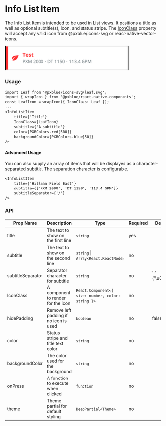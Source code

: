 # Info List Item
The Info List Item is intended to be used in List views. It positions a title as well as optional subtitle(s), icon, and status stripe. The [IconClass](./iconWrapper.md) property will accept any valid icon from @pxblue/icons-svg or react-native-vector-icons.

<img width="400" alt="Info List Item component" src="./images/infoListItem.png">

### Usage
```
import Leaf from '@pxblue/icons-svg/leaf.svg';
import { wrapIcon } from '@pxblue/react-native-components';
const LeafIcon = wrapIcon({ IconClass: Leaf });
...
<InfoListItem
    title={'Title'}
    IconClass={LeafIcon}
    subtitle={'A subtitle'}
    color={PXBColors.red[500]}
    backgroundColor={PXBColors.blue[50]}
/>
```
#### Advanced Usage
You can also supply an array of items that will be displayed as a character-separated subtitle. The separation character is configurable.

```
<InfoListItem
    title={'Hillman Field East'}
    subtitle={['PXM 2000', 'DT 1150', '113.4 GPM']}
    subtitleSeparator={'/'}
/>
```

### API
| Prop Name         | Description                             | Type                                               | Required | Default             | Examples                                |
|-------------------|-----------------------------------------|----------------------------------------------------|----------|---------------------|-----------------------------------------|
| title             | The text to show on the first line      | `string`                                           | yes      |                     | 123, 'on'                               |
| subtitle          | The text to show on the second line     | `string` &vert; `Array<React.ReactNode>`           | no       |                     | 'Subtitle', ['one', 'two', <LeafIcon/>] |
| subtitleSeparator | Separator character for subtitle        | `string`                                           | no       | '·' ('\u00B7')      | '-', '/'                                |
| IconClass         | A component to render for the icon      | `React.Component<{ size: number, color: string }>` | no       |                     | `WrappedLeaf`                           |
| hidePadding       | Remove left padding if no icon is used  | `boolean`                                          | no       | false               | true                                    |
| color             | Status stripe and title text color      | `string`                                           | no       |                     | '#ff3333', 'orange'                     |
| backgroundColor   | The color used for the background       | `string`                                           | no       |                     | 'white', 'blue'                         |
| onPress           | A function to execute when clicked      | `function`                                         | no       |                     | `() => console.log('pressed')`          |
| theme             | Theme partial for default styling       | `DeepPartial<Theme>`                               | no       |                     | { colors: { text: 'green' } }           |
